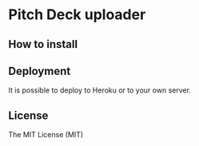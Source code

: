 # Pitch Deck uploader




## How to install



## Deployment

It is possible to deploy to Heroku or to your own server.

## License

The MIT License (MIT)
